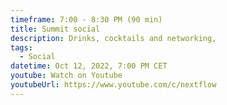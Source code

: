 ```yaml
---
timeframe: 7:00 - 8:30 PM (90 min)
title: Summit social
description: Drinks, cocktails and networking,
tags:
  - Social
datetime: Oct 12, 2022, 7:00 PM CET
youtube: Watch on Youtube
youtubeUrl: https://www.youtube.com/c/nextflow
---
```

